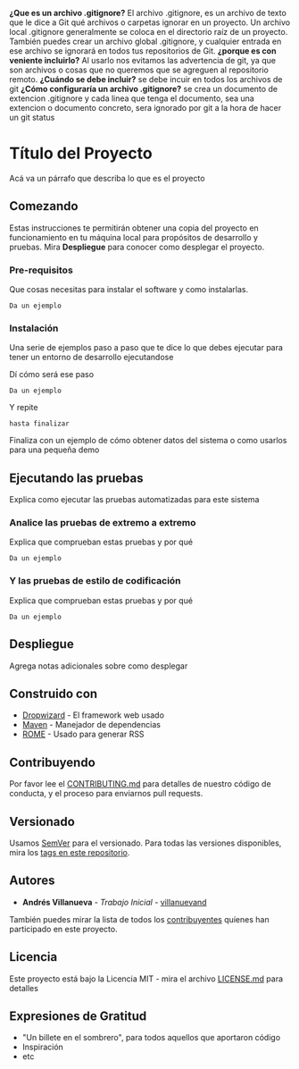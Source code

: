 **¿Que es un archivo .gitignore?**
    El archivo .gitignore, es un archivo de texto que le dice a Git qué archivos o carpetas ignorar en un proyecto.
    Un archivo local .gitignore generalmente se coloca en el directorio raíz de un proyecto. También puedes crear un archivo global .gitignore, y cualquier entrada en ese archivo se ignorará en todos tus repositorios de Git.
**¿porque es con veniente incluirlo?**
    Al usarlo nos evitamos las advertencia de git, ya que son archivos o cosas que no queremos que se agreguen al repositorio remoto.
**¿Cuándo se debe incluir?**
    se debe incuir en todos los archivos de git
**¿Cómo configuraría un archivo .gitignore?**
se crea un documento de extencion .gitignore  y cada linea que tenga el documento, sea una extencion o documento concreto, sera ignorado por git a la hora de hacer un git status


# Título del Proyecto

Acá va un párrafo que describa lo que es el proyecto

## Comezando

Estas instrucciones te permitirán obtener una copia del proyecto en funcionamiento en tu máquina local para propósitos de desarrollo y pruebas.
Mira **Despliegue** para conocer como desplegar el proyecto.


### Pre-requisitos

Que cosas necesitas para instalar el software y como instalarlas.

```
Da un ejemplo
```

### Instalación

Una serie de ejemplos paso a paso que te dice lo que debes ejecutar para tener un entorno de desarrollo ejecutandose

Dí cómo será ese paso

```
Da un ejemplo
```

Y repite

```
hasta finalizar
```

Finaliza con un ejemplo de cómo obtener datos del sistema o como usarlos para una pequeña demo

## Ejecutando las pruebas

Explica como ejecutar las pruebas automatizadas para este sistema

### Analice las pruebas de extremo a extremo

Explica que comprueban estas pruebas y por qué

```
Da un ejemplo
```

### Y las pruebas de estilo de codificación

Explica que comprueban estas pruebas y por qué

```
Da un ejemplo
```

## Despliegue

Agrega notas adicionales sobre como desplegar

## Construido con

* [Dropwizard](http://www.dropwizard.io/1.0.2/docs/) - El framework web usado
* [Maven](https://maven.apache.org/) - Manejador de dependencias
* [ROME](https://rometools.github.io/rome/) - Usado para generar RSS

## Contribuyendo

Por favor lee el [CONTRIBUTING.md](https://gist.github.com/villanuevand/xxxxxx) para detalles de nuestro código de conducta, y el proceso para enviarnos pull requests.

## Versionado

Usamos [SemVer](http://semver.org/) para el versionado. Para todas las versiones disponibles, mira los [tags en este repositorio](https://github.com/your/project/tags).

## Autores

* **Andrés Villanueva** - *Trabajo Inicial* - [villanuevand](https://github.com/villanuevand)

También puedes mirar la lista de todos los [contribuyentes](https://github.com/your/project/contributors) quíenes han participado en este proyecto. 

## Licencia

Este proyecto está bajo la Licencia MIT - mira el archivo [LICENSE.md](LICENSE.md) para detalles

## Expresiones de Gratitud

* "Un billete en el sombrero", para todos aquellos que aportaron código
* Inspiración
* etc